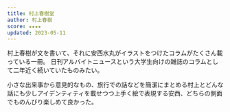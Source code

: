 ```yaml
---
title: 村上春樹堂
author: 村上春樹
score: ★★★★
updated: 2023-05-11
---
```



村上春樹が文を書いて、それに安西水丸がイラストをつけたコラムがたくさん載っている一冊。
日刊アルバイトニュースという大学生向けの雑誌のコラムとして二年近く続いていたものみたい。

小さな出来事から意見的なもの、旅行での話などを簡潔にまとめる村上とどんな話にも少しアイデンティティを載せつつ上手く絵で表現する安西、どちらの側面でものんびり楽しめて良かった。
